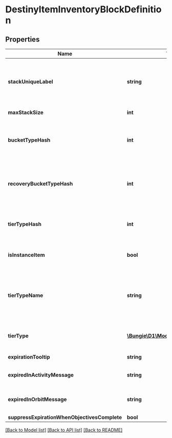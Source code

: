 # DestinyItemInventoryBlockDefinition

## Properties
Name | Type | Description | Notes
------------ | ------------- | ------------- | -------------
**stackUniqueLabel** | **string** | If this string is populated, you can&#39;t have more than one stack with this label in a given inventory. Note that this is different from the equipping block&#39;s unique label, which is used for equipping uniqueness. | [optional] 
**maxStackSize** | **int** | The maximum quantity of this item that can exist in a stack. | [optional] 
**bucketTypeHash** | **int** | The hash identifier for the DestinyInventoryBucketDefinition to which this item belongs. I should have named this \&quot;bucketHash\&quot;, but too many things refer to it now. Sigh. | [optional] 
**recoveryBucketTypeHash** | **int** | If the item is picked up by the lost loot queue, this is the hash identifier for the DestinyInventoryBucketDefinition into which it will be placed. Again, I should have named this recoveryBucketHash instead. | [optional] 
**tierTypeHash** | **int** | The hash identifier for the Tier Type of the item, use to look up its DestinyItemTierTypeDefinition if you need to show localized data for the item&#39;s tier. | [optional] 
**isInstanceItem** | **bool** | If TRUE, this item is instanced. Otherwise, it is a generic item that merely has a quantity in a stack (like Glimmer). | [optional] 
**tierTypeName** | **string** | The localized name of the tier type, which is a useful shortcut so you don&#39;t have to look up the definition every time. However, it&#39;s mostly a holdover from days before we had a DestinyItemTierTypeDefinition to refer to. | [optional] 
**tierType** | [**\Bungie\D1\Model\Destiny\TierType**](TierType.md) | The enumeration matching the tier type of the item to known values, again for convenience sake. | [optional] 
**expirationTooltip** | **string** | The tooltip message to show, if any, when the item expires. | [optional] 
**expiredInActivityMessage** | **string** | If the item expires while playing in an activity, we show a different message. | [optional] 
**expiredInOrbitMessage** | **string** | If the item expires in orbit, we show a... more different message. (\&quot;Consummate V&#39;s, consummate!\&quot;) | [optional] 
**suppressExpirationWhenObjectivesComplete** | **bool** |  | [optional] 

[[Back to Model list]](../README.md#documentation-for-models) [[Back to API list]](../README.md#documentation-for-api-endpoints) [[Back to README]](../README.md)


